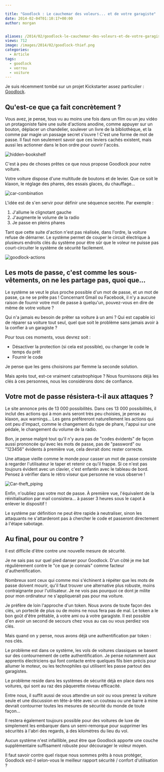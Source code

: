 ```yaml
---

title: "Goodlock : Le cauchemar des voleurs... et de votre garagiste"
date: 2014-02-04T01:10:17+00:00
author: morgan


aliases: /2014/02/goodlock-le-cauchemar-des-voleurs-et-de-votre-garagiste/
views: 712
image: /images/2014/02/goodlock-thief.png
categories:
  - Article
tags:
  - goodlock
  - verrou
  - voiture
---
```

Je suis récemment tombé sur un projet Kickstarter assez particulier : [Goodlock](https://www.kickstarter.com/projects/646722247/goodlock-invisible-anti-theft-security-system-for/).

## Qu'est-ce que ça fait concrètement ?

Vous avez, je pense, tous vu au moins une fois dans un film ou un jeu vidéo un protagoniste faire une suite d'actions anodine, comme appuyer sur un bouton, déplacer un chandelier, soulever un livre de la bibliothèque, et la comme par magie un passage secret s'ouvre ! C'est une forme de mot de passe. Il faut non seulement savoir que ces leviers cachés existent, mais aussi les actionner dans le bon ordre pour ouvrir l'accès.

![hidden-bookshelf](/images/2014/02/hidden-bookshelf.jpg)

C'est à peu de choses prêtes ce que nous propose Goodlock pour notre voiture.

Votre voiture dispose d'une multitude de boutons et de levier. Que ce soit le klaxon, le réglage des phares, des essais glaces, du chauffage...

![car-combination](/images/2014/02/car-combination.jpg)

L'idée est de s'en servir pour définir une séquence secrète. Par exemple :

  1. J'allume le clignotant gauche
  2. J'augmente le volume de la radio
  3. Je passe en pleins phares

Tant que cette suite d'action n'est pas réalisée, dans l'ordre, la voiture refuse de démarrer. Le système permet de couper le circuit électrique à plusieurs endroits clés du système pour être sûr que le voleur ne puisse pas court-circuiter le système de sécurité facilement.

![goodlock-actions](/images/2014/02/goodlock-actions.jpg)

## Les mots de passe, c'est comme les sous-vêtements, on ne les partage pas, quoi que...

Le système se veut le plus proche possible d'un mot de passe, et un mot de passe, ça ne se prête pas ! Concernant Gmail ou Facebook, il n'y a aucune raison de fournir votre mot de passe à quelqu'un, pouvez-vous en dire de même de votre voiture ?

Qui n'a jamais eu besoin de prêter sa voiture à un ami ? Qui est capable ici de réparer sa voiture tout seul, quel que soit le problème sans jamais avoir à la confier à un garagiste ?

Pour tous ces moments, vous devrez soit :

<yl>

  * Désactiver la protection (si cela est possible), ou changer le code le temps du prêt
  * Fournir le code</ul>

Je pense que les gens choisirons par flemme la seconde solution.

Mais après tout, est-ce vraiment catastrophique ? Nous fournissons déjà les clés à ces personnes, nous les considérons donc de confiance.

## Votre mot de passe résistera-t-il aux attaques ?

Le site annonce près de 13 000 possibilités. Dans ces 13 000 possibilités, il inclut des actions qui à mon avis seront très peu choisies, je pense au klaxon, aux warnings... Les gens préfèreront naturellement les actions qui ont peu d'impact, comme le changement du type de phare, l'appui sur une pédale, le changement du volume de la radio.

Bon, je pense malgré tout qu'il n'y aura pas de "codes évidents" de façon aussi prononcée qu'avec les mots de passe, pas de "password" ou "123456" évidents à première vue, cela devrait donc rester correcte.

Une attaque vieille comme le monde pour casser un mot de passe consiste à regarder l'utilisateur le taper et retenir ce qu'il frappe. Si ce n'est pas toujours évident avec un clavier, c'est enfantin avec le tableau de bord. Pensez à vérifier dans le rétro viseur que personne ne vous observe !

![Car-theft_piping](/images/2014/02/Car-theft_2638889b.jpg)

Enfin, n'oubliez pas votre mot de passe. À première vue, l'équivalent de la réinitialisation par mail consistera... à passer 3 heures sous le capot à enlever le dispositif !

Le système par définition ne peut être rapide à neutraliser, sinon les attaquants ne s'attarderont pas à chercher le code et passeront directement à l'étape sabotage.

## Au final, pour ou contre ?

Il est difficile d'être contre une nouvelle mesure de sécurité.

Je ne sais pas sur quel pied danser pour Goodlock. D'un côté je me bat régulièrement contre le "ce que je connais" comme facteur d'authentification.

Nombreux sont ceux qui comme moi s'échinent à répéter que les mots de passe doivent mourir, qu'il faut trouver une alternative plus robuste, moins contraignante pour l'utilisateur. Je ne vois pas pourquoi ce dont je milite pour mon ordinateur ne s'appliquerait pas pour ma voiture.

Je préfère de loin l'approche d'un token. Nous avons de toute façon des clés, un porteclé de plus ou de moins ne nous fera pas de mal. Le token a le bon goût d'être prêtable, à votre ami ou à votre garagiste. Il est possible d'en avoir un second de secours chez vous au cas ou vous perdiez vos clés.

Mais quand on y pense, nous avons déjà une authentification par token : nos clés.

Le problème est dans ce système, les vols de voitures classiques se basent sur des contournement de cette authentification. Je pense notamment aux apprentis électriciens qui font contacte entre quelques fils bien précis pour allumer le moteur, ou les technophiles qui utilisent les passe partout des garagistes.

Le problème reside dans les systèmes de sécurité déjà en place dans nos voitures, qui sont au raz des pâquerette niveau efficacité.

Entre nous, il suffit aussi de vous attendre un soir ou vous prenez la voiture seule et une discussion en tête-à-tête avec un couteau ou une barre à mine devrait contourner toutes les mesures de sécurité du monde de toute façon...

Il restera également toujours possible pour des voitures de luxe de simplement les embarquer dans un semi-remorque pour supprimer les sécurités à l'abri des regards, à des kilomètres du lieu du vol.

Aucun système n'est infaillible, peut être que Goodlock apporte une couche supplémentaire suffisament robuste pour décourager le voleur moyen.

Il faut savoir contre quel risque nous sommes prêts à nous protéger, Goodlock est-il selon-vous le meilleur rapport sécurité / confort d'utilisation ?
